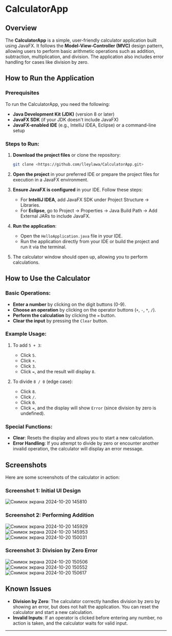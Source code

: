 # CalculatorApp

## Overview
The **CalculatorApp** is a simple, user-friendly calculator application built using JavaFX. It follows the **Model-View-Controller (MVC)** design pattern, allowing users to perform basic arithmetic operations such as addition, subtraction, multiplication, and division. The application also includes error handling for cases like division by zero.

## How to Run the Application

### Prerequisites
To run the CalculatorApp, you need the following:
- **Java Development Kit (JDK)** (version 8 or later)
- **JavaFX SDK** (if your JDK doesn't include JavaFX)
- **JavaFX-enabled IDE** (e.g., IntelliJ IDEA, Eclipse) or a command-line setup

### Steps to Run:
1. **Download the project files** or clone the repository:
   ```bash
   git clone <https://github.com/lleylawa/CalculatorApp.git>
   ```
2. **Open the project** in your preferred IDE or prepare the project files for execution in a JavaFX environment.

3. **Ensure JavaFX is configured** in your IDE. Follow these steps:
   - For **IntelliJ IDEA**, add JavaFX SDK under Project Structure -> Libraries.
   - For **Eclipse**, go to Project -> Properties -> Java Build Path -> Add External JARs to include JavaFX.
   
4. **Run the application**:
   - Open the `HelloApplication.java` file in your IDE.
   - Run the application directly from your IDE or build the project and run it via the terminal.
   
5. The calculator window should open up, allowing you to perform calculations.

## How to Use the Calculator

### Basic Operations:
- **Enter a number** by clicking on the digit buttons (0-9).
- **Choose an operation** by clicking on the operator buttons (`+`, `-`, `*`, `/`).
- **Perform the calculation** by clicking the `=` button.
- **Clear the input** by pressing the `Clear` button.

### Example Usage:
1. To add `5 + 3`:
   - Click `5`.
   - Click `+`.
   - Click `3`.
   - Click `=`, and the result will display `8`.

2. To divide `8 / 0` (edge case):
   - Click `8`.
   - Click `/`.
   - Click `0`.
   - Click `=`, and the display will show `Error` (since division by zero is undefined).

### Special Functions:
- **Clear**: Resets the display and allows you to start a new calculation.
- **Error Handling**: If you attempt to divide by zero or encounter another invalid operation, the calculator will display an error message.

## Screenshots

Here are some screenshots of the calculator in action:

### Screenshot 1: Initial UI Design
![Снимок экрана 2024-10-20 145810](https://github.com/user-attachments/assets/ea91997e-d47f-4837-bbec-cbbce64410a7)

### Screenshot 2: Performing Addition
![Снимок экрана 2024-10-20 145929](https://github.com/user-attachments/assets/b6096d24-16e1-4a1b-93ea-ab702feb09dd)
![Снимок экрана 2024-10-20 145953](https://github.com/user-attachments/assets/8d2dde31-1cb9-4381-a07a-2409aee9e7dc)
![Снимок экрана 2024-10-20 150031](https://github.com/user-attachments/assets/e79840b7-d6b3-4c21-b39e-74acae272200)

### Screenshot 3: Division by Zero Error
![Снимок экрана 2024-10-20 150506](https://github.com/user-attachments/assets/e00e1655-82d6-465d-815b-172863927918) 
![Снимок экрана 2024-10-20 150552](https://github.com/user-attachments/assets/29bd337f-3a57-4efe-882d-cc949ff7fbc3) 
![Снимок экрана 2024-10-20 150617](https://github.com/user-attachments/assets/af3261df-b744-4304-8392-f33ef7235ed2)


## Known Issues

- **Division by Zero**: The calculator correctly handles division by zero by showing an error, but does not halt the application. You can reset the calculator and start a new calculation.
- **Invalid Inputs**: If an operator is clicked before entering any number, no action is taken, and the calculator waits for valid input.
---
